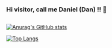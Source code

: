 ### Hi visitor, call me Daniel (Dan) !! 👋

<!--
**Dan-Monteiro/Dan-Monteiro** is a ✨ _special_ ✨ repository because its `README.md` (this file) appears on your GitHub profile.
-->

##

[![Anurag's GitHub stats](https://github-readme-stats.vercel.app/api?username=Dan-Monteiro&hide=contribs,prs&count_private=true&show_icons=true&theme=dark&include_all_commits=true)](https://github.com/Dan-Monteiro/github-readme-stats)

[![Top Langs](https://github-readme-stats.vercel.app/api/top-langs/?username=Dan-Monteiro&theme=dark&layout=compact)](https://github.com/Dan-Monteiro/github-readme-stats)


